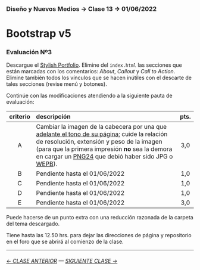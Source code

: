 ### Diseño y Nuevos Medios → Clase 13 → 01/06/2022

# Bootstrap v5

### Evaluación Nº3

Descargue el [Stylish Portfolio](https://startbootstrap.com/theme/stylish-portfolio). Elimine del `index.html` las secciones que están marcadas con los comentarios: *About*, *Callout* y *Call to Action*. Elimine también todos los vínculos que se hacen inútiles con el descarte de tales secciones (revise menú y botones).

Continúe con las modificaciones atendiendo a la siguiente pauta de evaluación:

| criterio | descripción             | pts. |
|:----:|:----------------------------|:----:|
| A    | Cambiar la imagen de la cabecera por una que [adelante el tono de su página](https://www.youtube.com/watch?v=X0FG0jCqLYQ); cuide la relación de resolución, extensión y peso de la imagen (para que la primera impresión **no** sea la demora en cargar un [PNG24](https://helpx.adobe.com/cl/photoshop-elements/using/optimizing-images-png-24-format.html) que debió haber sido JPG o [WEPB](https://imagen.online-convert.com/es/convertir-a-webp)). | 3,0 |
| B    | Pendiente hasta el 01/06/2022 |  1,0 |
| C    | Pendiente hasta el 01/06/2022 |  1,0 |
| D    | Pendiente hasta el 01/06/2022 |  1,0 |
| E    | Pendiente hasta el 01/06/2022 |  3,0 |

Puede hacerse de un punto extra con una reducción razonada de la carpeta del tema descargado.

Tiene hasta las 12.50 hrs. para dejar las direcciones de página y repositorio en el foro que se abrirá al comienzo de la clase.

- - - - - - - 

###### [← CLASE ANTERIOR](https://github.com/profesorfaco/dno037-2022/tree/main/clase-12) — [SIGUIENTE CLASE →](https://github.com/profesorfaco/dno037-2022/tree/main/clase-14)
